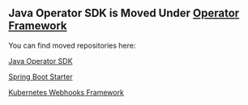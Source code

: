 ## Java Operator SDK is Moved Under [Operator Framework](https://operatorframework.io/)

You can find moved repositories here:

[Java Operator SDK](https://github.com/operator-framework/java-operator-sdk)

[Spring Boot Starter](https://github.com/operator-framework/operator-framework-spring-boot-starter)

[Kubernetes Webhooks Framework](https://github.com/operator-framework/kubernetes-webooks-framework)

